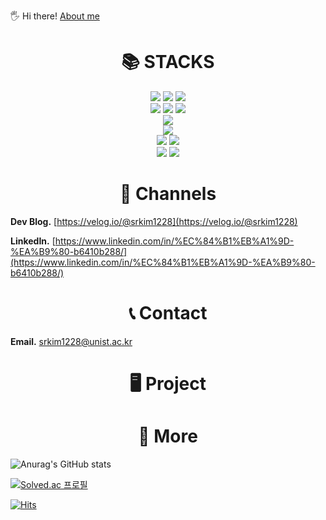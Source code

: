 🖐 Hi there! [About me](https://www.notion.so/Seongrok-Kim-0226a5a8a0f54d2788f41e4e4f4e65a3)

<div align=center><h1>📚 STACKS</h1></div>

<div align=center> 
  <img src="https://img.shields.io/badge/java-007396?style=for-the-badge&logo=java&logoColor=white"> 
  <img src="https://img.shields.io/badge/c++-00599C?style=for-the-badge&logo=c%2B%2B&logoColor=white">
  <img src="https://img.shields.io/badge/python-3776AB?style=for-the-badge&logo=python&logoColor=white"> 
  <br>
  
  <img src="https://img.shields.io/badge/html5-E34F26?style=for-the-badge&logo=html5&logoColor=white"> 
  <img src="https://img.shields.io/badge/css-1572B6?style=for-the-badge&logo=css3&logoColor=white"> 
  <img src="https://img.shields.io/badge/javascript-F7DF1E?style=for-the-badge&logo=javascript&logoColor=black"> 
  <br>
  
  <img src="https://img.shields.io/badge/mysql-4479A1?style=for-the-badge&logo=mysql&logoColor=white"> 
  <br>
  
  <img src="https://img.shields.io/badge/node.js-339933?style=for-the-badge&logo=Node.js&logoColor=white">
  <br>
  
  <img src="https://img.shields.io/badge/express-000000?style=for-the-badge&logo=express&logoColor=white">
  <img src="https://img.shields.io/badge/django-092E20?style=for-the-badge&logo=django&logoColor=white">
  <br>

  
  <img src="https://img.shields.io/badge/github-181717?style=for-the-badge&logo=github&logoColor=white">
  <img src="https://img.shields.io/badge/git-F05032?style=for-the-badge&logo=git&logoColor=white">
  <br>
</div>

<div align=center><h1>📖 Channels</h1></div>

**Dev Blog.** [https://velog.io/@srkim1228](https://velog.io/@srkim1228)

**LinkedIn.** [https://www.linkedin.com/in/%EC%84%B1%EB%A1%9D-%EA%B9%80-b6410b288/](https://www.linkedin.com/in/%EC%84%B1%EB%A1%9D-%EA%B9%80-b6410b288/)

<div align=center><h1>📞 Contact</h1></div>

**Email.** srkim1228@unist.ac.kr 

<div align=center><h1>🖥 Project</h1></div>




<div align=center><h1>📢 More</h1></div>

![Anurag's GitHub stats](https://github-readme-stats.vercel.app/api?username=SeongrokKim&show_icons=true&theme=default)

[![Solved.ac
프로필](http://mazassumnida.wtf/api/v2/generate_badge?boj=fhrrhflwma)](https://solved.ac/fhrrhflwma)


[![Hits](https://hits.seeyoufarm.com/api/count/incr/badge.svg?url=https%3A%2F%2Fgithub.com%2FSeongrokKim&count_bg=%2379C83D&title_bg=%23555555&icon=&icon_color=%23E7E7E7&title=visitors&edge_flat=false)](https://hits.seeyoufarm.com)
